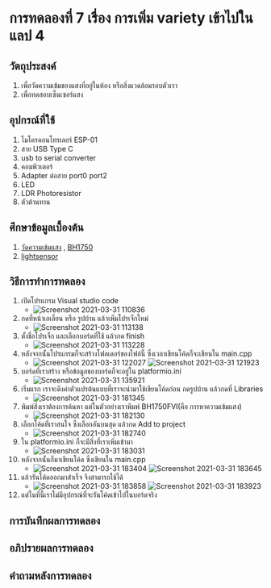 # การทดลองที่ 7 เรื่อง การเพิ่ม variety เข้าไปในแลป 4
  ## วัตถุประสงค์
   1. เพื่อวัดความเข้มของแสงที่อยู่ในห้อง หรือสิ่งแวดล้อมรอบตัวเรา
   2. เพื่อทดสอบเซ็นเซอร์แสง
  ## อุปกรณ์ที่ใช้
   1. ไมโครคอนโทรเลอร์ ESP-01
   2. สาย USB Type C
   3. usb to serial converter
   4. คอมพิวเตอร์ 
   5. Adapter ต่อสาย port0 port2
   6. LED 
   7. LDR Photoresistor
   8. ตัวต้านทาน
  ## ศึกษาข้อมูลเบื้องต้น 
   1. [วัดความเข้มแสง](https://www.myarduino.net/article/211/%E0%B8%AA%E0%B8%AD%E0%B8%99%E0%B9%83%E0%B8%8A%E0%B9%89%E0%B8%87%E0%B8%B2%E0%B8%99-nodemcu-esp8266-%E0%B9%80%E0%B8%8B%E0%B9%87%E0%B8%99%E0%B9%80%E0%B8%8B%E0%B8%AD%E0%B8%A3%E0%B9%8C%E0%B8%A7%E0%B8%B1%E0%B8%94%E0%B8%84%E0%B8%A7%E0%B8%B2%E0%B8%A1%E0%B8%AA%E0%B8%A7%E0%B9%88%E0%B8%B2%E0%B8%87%E0%B8%84%E0%B8%A7%E0%B8%B2%E0%B8%A1%E0%B9%80%E0%B8%82%E0%B9%89%E0%B8%A1%E0%B9%81%E0%B8%AA%E0%B8%87-%E0%B9%80%E0%B8%9B%E0%B8%B4%E0%B8%94%E0%B8%9B%E0%B8%B4%E0%B8%94%E0%B9%84%E0%B8%9F%E0%B8%95%E0%B8%B2%E0%B8%A1%E0%B9%81%E0%B8%AA%E0%B8%87) , [BH1750](https://github.com/claws/BH1750)
   2. [lightsensor](https://github.com/choompol-boonmee/lab63b/blob/master/examples/04_Input-Port/src/main.cpp)
  ## วิธีการทำการทดลอง
  1. เปิดโปรแกรม Visual studio code
     * ![Screenshot 2021-03-31 110836](https://user-images.githubusercontent.com/80879651/113090609-649dda80-9214-11eb-93be-24d68d1e5967.png)
  2. กดที่หน้าเอเลี่ยน หรือ รูปบ้าน แล้วเพิ่มโปรเจ็กใหม่
     * ![Screenshot 2021-03-31 113138](https://user-images.githubusercontent.com/80879651/113090876-f7d71000-9214-11eb-881b-c2aab3eb8d40.png)
  3. ตั้งชื่อโปรเจ็ก และเลือกบอร์ดที่ใช้ แล้วกด finish
     * ![Screenshot 2021-03-31 113228](https://user-images.githubusercontent.com/80879651/113092969-3a9ae700-9219-11eb-8a7d-ee512ceacde4.png)
  4. หลังจากนั้นโปรแกรมก็จะสร้างโฟลเดอร์ของไฟล์นี้ ซึ่งเวลาเขียนโค้ดก็จะเขียนใน main.cpp
     * ![Screenshot 2021-03-31 122027](https://user-images.githubusercontent.com/80879651/113094304-9c5c5080-921b-11eb-935d-70b7a10c6da0.png) 
![Screenshot 2021-03-31 121923](https://user-images.githubusercontent.com/80879651/113094433-dcbbce80-921b-11eb-8957-8394c1fb4749.png)
  5. บอร์ดที่เราสร้าง หรือข้อมูลของบอร์ดก็จะอยู่ใน platformio.ini
     * ![Screenshot 2021-03-31 135921](https://user-images.githubusercontent.com/80879651/113103327-58704800-9229-11eb-8771-5956c8de9f05.png)
  6. เริ่มแรก เราจะดึงค่าตัวแปรต้นแบบที่เราจะนำมาใช้เขียนโค้ดก่อน กดรูปบ้าน แล้วกดที่ Libraries 
     * ![Screenshot 2021-03-31 181345](https://user-images.githubusercontent.com/80879651/113135931-f1fd2100-924c-11eb-8bae-7c79963237b0.png)
  7. พิมพ์สิ่งเราต้องการค้นหา แต่ในตัวอย่างเราพิมพ์ BH1750FVI(คือ การหาความเข้มแสง)
     * ![Screenshot 2021-03-31 182130](https://user-images.githubusercontent.com/80879651/113136777-f413af80-924d-11eb-895f-1d849cecfbd7.png)
  8. เลือกโค้ดที่เราสนใจ ซึ่งเลือกอันบนสุด แล้วกด Add to project
     * ![Screenshot 2021-03-31 182740](https://user-images.githubusercontent.com/80879651/113137515-d430bb80-924e-11eb-8f3a-b5dd46693d68.png)
  9. ใน platformio.ini ก็จะมีสิ่งที่เราเพิ่มเข้ามา
     * ![Screenshot 2021-03-31 183031](https://user-images.githubusercontent.com/80879651/113137931-5f11b600-924f-11eb-97f8-b9e4b18dd4e3.png)
 10. หลังจากนั้นก็มาเขียนโค้ด ซึ่งเขียนใน main.cpp
     * ![Screenshot 2021-03-31 183404](https://user-images.githubusercontent.com/80879651/113138266-c4fe3d80-924f-11eb-9f8e-f5cdd158373d.png)
![Screenshot 2021-03-31 183645](https://user-images.githubusercontent.com/80879651/113138513-127aaa80-9250-11eb-9cf4-6d037eb2dfd3.png)
 11. แล้วรันโค้ดออกมาสำเร็จ จึงสามารถใช้ได้
     * ![Screenshot 2021-03-31 183858](https://user-images.githubusercontent.com/80879651/113138840-8452f400-9250-11eb-9c14-22876acc72d9.png)
![Screenshot 2021-03-31 183923](https://user-images.githubusercontent.com/80879651/113138848-874de480-9250-11eb-917e-ab75ec150945.png)
 12. แต่ในที่นี้เราไม่มีอุปกรณ์ที่จะรันโค้ดเข้าไปในบอร์ดจริง 



  ## การบันทึกผลการทดลอง
  ## อภิปรายผลการทดลอง
  ## คำถามหลังการทดลอง
